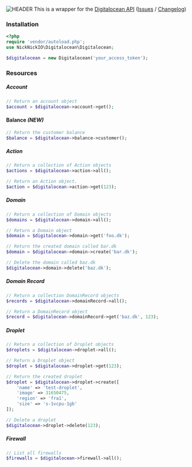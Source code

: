 ![HEADER](https://camo.githubusercontent.com/839ca2875645f1719f4974e36c24859b2c08cdd3/68747470733a2f2f692e6962622e636f2f474637796e62502f6469676974616c6f6365616e2d76322e706e67)
This is a wrapper for the [Digitalocean API](https://developers.digitalocean.com/v2/) ([Issues](https://github.com/digitalocean/api-v2/issues) / [Changelog](https://github.com/digitalocean/api-v2/issues))

### Installation
```php
<?php
require 'vendor/autoload.php';
use NickNickIO\Digitalocean\Digitalocean;

$digitalocean = new Digitalocean('your_access_token');
```

### Resources

##### Account
```php
// Return an account object
$account = $digitalocean->account->get();
```

#### Balance *(NEW)*
```php
// Return the customer balance
$balance = $digitalocean->balance->customer();
```

##### Action
```php
// Return a collection of Action objects
$actions = $digitalocean->action->all();

// Return an Action object.
$action = $digitalocean->action->get(123);
```

##### Domain
```php
// Return a collection of Domain objects
$domains = $digitalocean->domain->all();

// Return a Domain object
$domain = $digitalocean->domain->get('foo.dk');

// Return the created domain called bar.dk
$domain = $digitalocean->domain->create('bar.dk');

// Delete the domain called baz.dk
$digitalocean->domain->delete('baz.dk');
```

##### Domain Record
```php
// Return a collection DomainRecord objects
$records = $digitalocean->domainRecord->all();

// Return a DomainRecord object
$record = $digitalocean->domainRecord->get('baz.dk', 123);
```
##### Droplet
```php
// Return a collection of Droplet objects
$droplets = $digitalocean->droplet->all();

// Return a Droplet object
$droplet = $digitalocean->droplet->get(123);

// Return the created droplet
$droplet = $digitalocean->droplet->create([
    'name' => 'test-droplet',
    'image' => 31650475,
    'region' => 'fra1',
    'size' => 's-1vcpu-1gb'
]);

// Delete a droplet
$digitalocean->droplet->delete(123);
```

##### Firewall
```php
// List all firewalls
$firewalls = $digitalocean->firewall->all();
```
